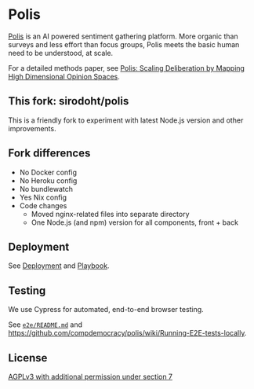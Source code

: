 # Polis

[Polis](https://pol.is/) is an AI powered sentiment gathering platform. More
organic than surveys and less effort than focus groups, Polis meets the basic
human need to be understood, at scale.

For a detailed methods paper, see
[Polis: Scaling Deliberation by Mapping High Dimensional Opinion Spaces][methods-paper].

[methods-paper]: https://www.e-revistes.uji.es/index.php/recerca/article/view/5516/6558

## This fork: sirodoht/polis

This is a friendly fork to experiment with latest Node.js version and other
improvements.

## Fork differences

* No Docker config
* No Heroku config
* No bundlewatch
* Yes Nix config
* Code changes
    * Moved nginx-related files into separate directory
    * One Node.js (and npm) version for all components, front + back

## Deployment

See [Deployment](/docs/deployment.md) and [Playbook](/docs/playbook.md).

## Testing

We use Cypress for automated, end-to-end browser testing.

See [`e2e/README.md`](/e2e/README.md) and
https://github.com/compdemocracy/polis/wiki/Running-E2E-tests-locally.

## License

[AGPLv3 with additional permission under section 7](/LICENSE)
